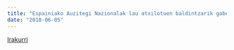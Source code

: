 ```yaml
---
title: "Espainiako Auzitegi Nazionalak lau atxilotuen baldintzarik gabeko espetxeratzea agindu du "
date: "2018-06-05"
---
```

[Irakurri](https://guaixe.eus/altsasu/1528219918759-espainiako-auzitegi-nazionalak-lau-atxilotuen-baldintzarik-gabeko-espetxeratzea-agindu-du)
